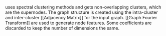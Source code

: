 uses spectral clustering methods and gets non-overlapping clusters, which are the supernodes. The graph structure is created using the intra-cluster and inter-cluster [[Adjacency Matrix]] for the input graph. [[Graph Fourier Transform]] are used to generate node features. Some coefficients are discarded to keep the number of dimensions the same.